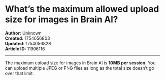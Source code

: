 # What’s the maximum allowed upload size for images in Brain AI?

**Author:** Unknown  
**Created:** 1754056803  
**Updated:** 1754056828  
**Article ID:** 11906116  

---

The maximum upload size for images in Brain AI is **10MB per session**. You can upload multiple JPEG or PNG files as long as the total size doesn’t go over that limit.
